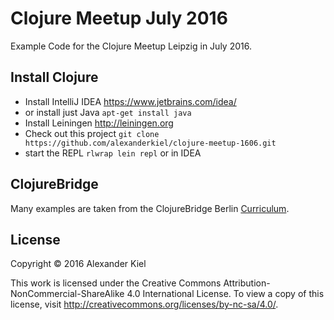 # Clojure Meetup July 2016

Example Code for the Clojure Meetup Leipzig in July 2016. 

## Install Clojure

* Install IntelliJ IDEA https://www.jetbrains.com/idea/
* or install just Java `apt-get install java`
* Install Leiningen http://leiningen.org
* Check out this project `git clone https://github.com/alexanderkiel/clojure-meetup-1606.git`
* start the REPL `rlwrap lein repl` or in IDEA

## ClojureBridge

Many examples are taken from the ClojureBridge Berlin [Curriculum][1].

## License

Copyright © 2016 Alexander Kiel

This work is licensed under the Creative Commons Attribution-NonCommercial-ShareAlike 4.0 International License. To view a copy of this license, visit http://creativecommons.org/licenses/by-nc-sa/4.0/.

[1]: <https://clojurebridge-berlin.github.io/curriculum/#/>
